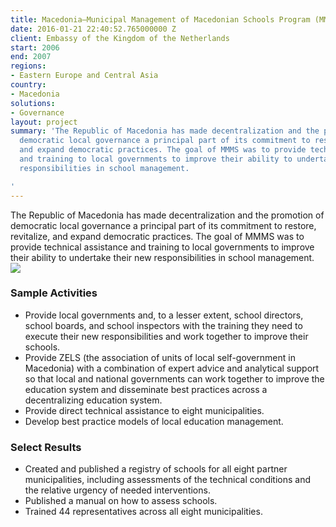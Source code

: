 ```yaml
---
title: Macedonia—Municipal Management of Macedonian Schools Program (MMMS)
date: 2016-01-21 22:40:52.765000000 Z
client: Embassy of the Kingdom of the Netherlands
start: 2006
end: 2007
regions:
- Eastern Europe and Central Asia
country:
- Macedonia
solutions:
- Governance
layout: project
summary: 'The Republic of Macedonia has made decentralization and the promotion of
  democratic local governance a principal part of its commitment to restore, revitalize,
  and expand democratic practices. The goal of MMMS was to provide technical assistance
  and training to local governments to improve their ability to undertake their new
  responsibilities in school management.

'
---
```


The Republic of Macedonia has made decentralization and the promotion of democratic local governance a principal part of its commitment to restore, revitalize, and expand democratic practices. The goal of MMMS was to provide technical assistance and training to local governments to improve their ability to undertake their new responsibilities in school management. ![][1]

###  Sample Activities

* Provide local governments and, to a lesser extent, school directors, school boards, and school inspectors with the training they need to execute their new responsibilities and work together to improve their schools.
* Provide ZELS (the association of units of local self-government in Macedonia) with a combination of expert advice and analytical support so that local and national governments can work together to improve the education system and disseminate best practices across a decentralizing education system.
* Provide direct technical assistance to eight municipalities.
* Develop best practice models of local education management.

###  Select Results

* Created and published a registry of schools for all eight partner municipalities, including assessments of the technical conditions and the relative urgency of needed interventions.
* Published a manual on how to assess schools.
* Trained 44 representatives across all eight municipalities.

[1]: https://assetify-dai.com/projects/MacedoniaMMS.jpg
